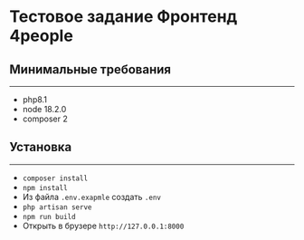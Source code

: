 # Тестовое задание Фронтенд 4people

## Минимальные требования

---
- php8.1
- node 18.2.0
- composer 2

## Установка

---
- `composer install`
- `npm install`
- Из файла `.env.exapmle` создать `.env`
- `php artisan serve`
- `npm run build`
- Открыть в брузере `http://127.0.0.1:8000`

